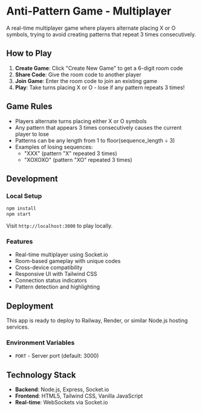 # Anti-Pattern Game - Multiplayer

A real-time multiplayer game where players alternate placing X or O symbols, trying to avoid creating patterns that repeat 3 times consecutively.

## How to Play

1. **Create Game**: Click "Create New Game" to get a 6-digit room code
2. **Share Code**: Give the room code to another player
3. **Join Game**: Enter the room code to join an existing game
4. **Play**: Take turns placing X or O - lose if any pattern repeats 3 times!

## Game Rules

- Players alternate turns placing either X or O symbols
- Any pattern that appears 3 times consecutively causes the current player to lose
- Patterns can be any length from 1 to floor(sequence_length ÷ 3)
- Examples of losing sequences:
  - "XXX" (pattern "X" repeated 3 times)
  - "XOXOXO" (pattern "XO" repeated 3 times)

## Development

### Local Setup
```bash
npm install
npm start
```

Visit `http://localhost:3000` to play locally.

### Features
- Real-time multiplayer using Socket.io
- Room-based gameplay with unique codes
- Cross-device compatibility
- Responsive UI with Tailwind CSS
- Connection status indicators
- Pattern detection and highlighting

## Deployment

This app is ready to deploy to Railway, Render, or similar Node.js hosting services.

### Environment Variables
- `PORT` - Server port (default: 3000)

## Technology Stack
- **Backend**: Node.js, Express, Socket.io
- **Frontend**: HTML5, Tailwind CSS, Vanilla JavaScript
- **Real-time**: WebSockets via Socket.io
